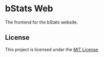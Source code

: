 # bStats Web

The frontend for the bStats website.

## License

This project is licensed under the [MIT License](/LICENSE).
